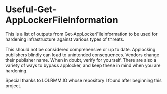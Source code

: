 # Useful-Get-AppLockerFileInformation

This is a list of outputs from Get-AppLockerFileInformation to be used for hardening infrastructure against various types of threats.  

This should not be considered comprehensive or up to date.  Applocking publishers blindly can lead to unintended consequences.  Vendors change their publisher name.  When in doubt, verify for yourself.  There are also a variety of ways to bypass applocker, and keep these in mind when you are hardening.

Special thanks to LOLRMM.IO whose repository I found after beginning this project.
